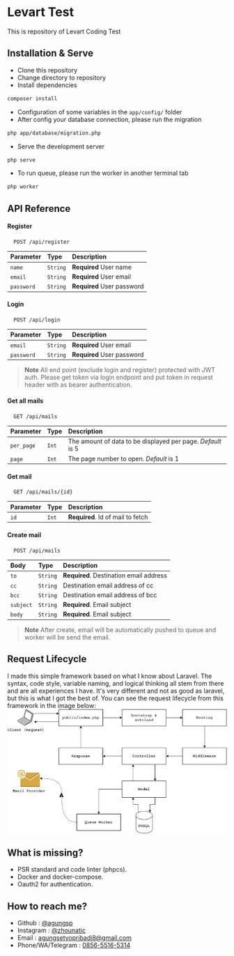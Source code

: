# Levart Test
This is repository of Levart Coding Test



## Installation & Serve

- Clone this repository
- Change directory to repository
- Install dependencies
```bash
composer install
```
- Configuration of some variables in the `app/config/` folder
- After config your database connection, please run the migration
```bash
php app/database/migration.php
```
- Serve the development server
```bash
php serve
```
- To run queue, please run the worker in another terminal tab
```bash
php worker
```

## API Reference

#### Register

```
  POST /api/register
```

| Parameter | Type     | Description                |
| :-------- | :------- | :------------------------- |
| `name` | `String` | **Required** User name |
| `email` | `String` | **Required** User email |
| `password` | `String` | **Required** User password |

#### Login

```
  POST /api/login
```

| Parameter | Type     | Description                |
| :-------- | :------- | :------------------------- |
| `email` | `String` | **Required** User email |
| `password` | `String` | **Required** User password |

> **Note**
> All end point (exclude login and register) protected with JWT auth. Please get token via login endpoint and put token in request header with as bearer authentication.

#### Get all mails

```
  GET /api/mails
```

| Parameter | Type     | Description                |
| :-------- | :------- | :------------------------- |
| `per_page` | `Int` | The amount of data to be displayed per page. *Default* is 5 |
| `page` | `Int` | The page number to open. *Default* is 1 |

#### Get mail

```
  GET /api/mails/{id}
```

| Parameter | Type     | Description                       |
| :-------- | :------- | :-------------------------------- |
| `id`      | `Int` | **Required**. Id of mail to fetch |

#### Create mail

```
  POST /api/mails
```

| Body | Type     | Description                       |
| :-------- | :------- | :-------------------------------- |
| `to`      | `String` | **Required**. Destination email address |
| `cc`      | `String` | Destination email address of cc|
| `bcc`      | `String` | Destination email address of bcc |
| `subject`      | `String` | **Required**. Email subject |
| `body`      | `String` | **Required**. Email subject |

> **Note**
> After create, email will be automatically pushed to queue and worker will be send the email. 


## Request Lifecycle
I made this simple framework based on what I know about Laravel. The syntax, code style, variable naming, and logical thinking all stem from there and are all experiences I have. It's very different and not as good as laravel, but this is what I got the best of. You can see the request lifecycle from this framework in the image below:
![Request Lifecycle](request_lifecycle.png "Request Lifecycle")

## What is missing?
- PSR standard and code linter (phpcs).
- Docker and docker-compose.
- Oauth2 for authentication.

## How to reach me?

- Github : [@agungsp](https://www.github.com/agungsp)
- Instagram : [@zhounatic](https://www.instagram.com/zhounatic/)
- Email : <agungsetyopribadi8@gmail.com>
- Phone/WA/Telegram : [0856-5516-5314](tel:085655165314)
